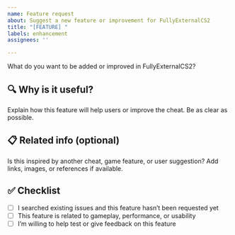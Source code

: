 ```yaml
---
name: Feature request
about: Suggest a new feature or improvement for FullyExternalCS2
title: "[FEATURE] "
labels: enhancement
assignees: ''

---
```


What do you want to be added or improved in FullyExternalCS2?

## 🔍 Why is it useful?

Explain how this feature will help users or improve the cheat. Be as clear as possible.

## 📋 Related info (optional)

Is this inspired by another cheat, game feature, or user suggestion? Add links, images, or references if available.

## ✅ Checklist

- [ ] I searched existing issues and this feature hasn’t been requested yet
- [ ] This feature is related to gameplay, performance, or usability
- [ ] I’m willing to help test or give feedback on this feature
